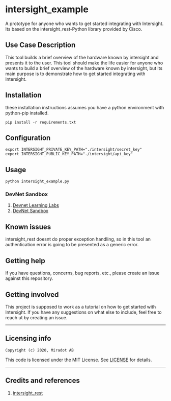 # intersight_example
A prototype for anyone who wants to get started integrating with Intersight. Its based on the intersight_rest-Python library provided by Cisco.

## Use Case Description
This tool builds a brief overview of the hardware known by intersight and presents it to the user. This tool should make the life easier for anyone who wants to build a brief overview of the hardware known by intersight, but its main purpose is to demonstrate how to get started integrating with Intersight.

## Installation
these installation instructions assumes you have a python environment with python-pip installed.

```
pip install -r requirements.txt
```

## Configuration

```
export INTERSIGHT_PRIVATE_KEY_PATH="./intersight/secret_key"
export INTERSIGHT_PUBLIC_KEY_PATH="./intersight/api_key"
```

## Usage

```
python intersight_example.py
```

### DevNet Sandbox

1. [Devnet Learning Labs](https://developer.cisco.com/learning/modules/intersight-rest-api)
2. [DevNet Sandbox](https://devnetsandbox.cisco.com/RM/Diagram/Index/a63216d2-e891-4856-9f27-309ca61ec862?diagramType=Topology) 

## Known issues

intersight_rest doesnt do proper exception handling, so in this tool an authentication error is going to be presented as a generic error.

## Getting help

If you have questions, concerns, bug reports, etc., please create an issue against this repository.

## Getting involved

This project is supposed to work as a tutorial on how to get started with Intersight. If you have any suggestions on what else to include, feel free to reach ut by creating an issue.

----

## Licensing info


`Copyright (c) 2020, Miradot AB`

This code is licensed under the MIT License. See [LICENSE](./LICENSE) for details.

----

## Credits and references

1. [intersight_rest](https://github.com/CiscoUcs/intersight-rest)

